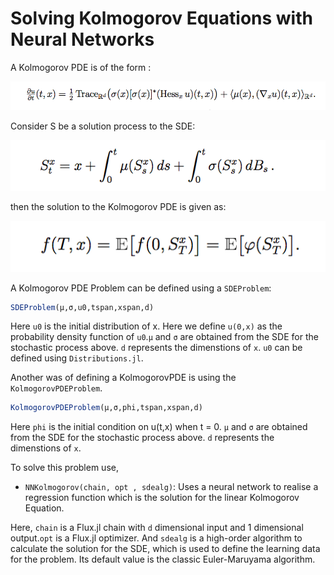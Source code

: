 # Solving Kolmogorov Equations with Neural Networks

A Kolmogorov PDE is of the form :

![KPDE](https://raw.githubusercontent.com/ashutosh-b-b/Kolmogorv-Equations-Notebook/master/KolmogorovPDEImages/KolmogorovPDE.png)

Consider S be a solution process to the SDE:

![StochasticP](https://raw.githubusercontent.com/ashutosh-b-b/Kolmogorv-Equations-Notebook/master/KolmogorovPDEImages/StochasticP.png)

then the solution to the Kolmogorov PDE is given as:

![Solution](https://raw.githubusercontent.com/ashutosh-b-b/Kolmogorv-Equations-Notebook/master/KolmogorovPDEImages/Solution.png)

A Kolmogorov PDE Problem can be defined using a `SDEProblem`:

```julia
SDEProblem(μ,σ,u0,tspan,xspan,d)
```

Here `u0` is the initial distribution of x. Here we define `u(0,x)` as the probability density function of `u0`.`μ` and `σ` are obtained from the SDE for the stochastic process above. `d` represents the dimenstions of `x`.
`u0` can be defined using `Distributions.jl`.

Another was of defining a KolmogorovPDE is using the `KolmogorovPDEProblem`.

```julia
KolmogorovPDEProblem(μ,σ,phi,tspan,xspan,d)
```

Here `phi` is the initial condition on u(t,x) when t = 0. `μ` and `σ` are obtained from the SDE for the stochastic process above. `d` represents the dimenstions of `x`.

To solve this problem use,

- `NNKolmogorov(chain, opt , sdealg)`: Uses a neural network to realise a regression function which is the solution for the linear Kolmogorov Equation.

Here, `chain` is a Flux.jl chain with `d` dimensional input and 1 dimensional output.`opt` is a Flux.jl optimizer. And `sdealg` is a high-order algorithm to calculate the solution for the SDE, which is used to define the learning data for the problem. Its default value is the classic Euler-Maruyama algorithm.
